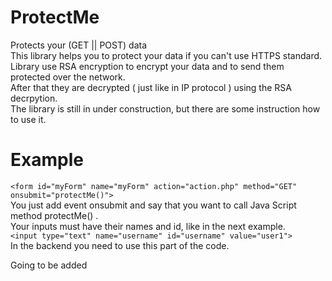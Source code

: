 # ProtectMe
Protects your (GET || POST) data   
This library helps you to protect your data if you can't use HTTPS standard. Library use RSA encryption to encrypt your data and to send them protected over the network.   
After that they are decrypted ( just like in IP protocol ) using the RSA decrpytion.  
The library is still in under construction, but there are some instruction how to use it.  
# Example  
`<form id="myForm" name="myForm" action="action.php" method="GET" onsubmit="protectMe()">`  
You just add event onsubmit and say that you want to call Java Script method protectMe() .  
Your inputs must have their names and id, like in the next example.  
`<input type="text" name="username" id="username" value="user1">`  
In the backend you need to use this part of the code.  
   
Going to be added
